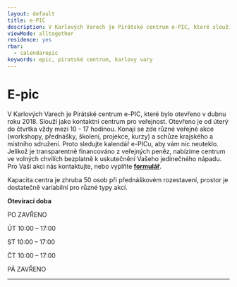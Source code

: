 ```yaml
---
layout: default
title: e-PIC
description: V Karlových Varech je Pirátské centrum e-PIC, které slouží jako kontaktní centrum pro veřejnost.
viewMode: alltogether
residence: yes
rbar:
  - calendarepic
keywords: epic, piratské centrum, karlovy vary
---
```

# E-pic

V Karlových Varech je Pirátské centrum e-PIC, které bylo otevřeno v dubnu roku 2018. Slouží jako kontaktní centrum pro veřejnost. Otevřeno je od úterý do čtvrtka vždy mezi 10 - 17 hodinou. Konají se zde různé veřejné akce (workshopy, přednášky, školení, projekce, kurzy) a schůze krajského a místního sdružení. Proto sledujte kalendář e-PICu, aby vám nic neuteklo. 
Jelikož je transparentně financováno z veřejných peněz, nabízíme centrum ve volných chvílích bezplatně k uskutečnění Vašeho jedinečného nápadu. Pro Vaší akci nás kontaktujte, nebo vyplňte **[formulář](https://forms.gle/C3taRqTXmfPXk8Nz9)**. 

Kapacita centra je zhruba 50 osob při přednáškovém rozestavení, prostor je dostatečně variabilní pro různé typy akcí. 


**Otevírací doba**

  PO ZAVŘENO
  
  ÚT 10:00 – 17:00
  
  ST 10:00 – 17:00
  
  ČT 10:00 – 17:00
  
  PÁ ZAVŘENO
  
---
